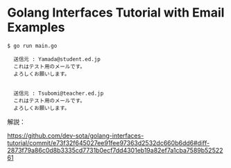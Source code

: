 # Golang Interfaces Tutorial with Email Examples

```
$ go run main.go
```

```
  送信元 : Yamada@student.ed.jp
  これはテスト用のメールです。
  よろしくお願いします。
  

  送信元 : Tsubomi@teacher.ed.jp
  これはテスト用のメールです。
  よろしくお願いします。
```


解説：

https://github.com/dev-sota/golang-interfaces-tutorial/commit/e73f32f645027ee91fee97363d2532dc660b6dd6#diff-2873f79a86c0d8b3335cd7731b0ecf7dd4301eb19a82ef7a1cba7589b5252261
